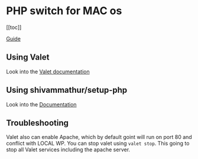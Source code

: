 # PHP switch for MAC os
[[toc]]

[Guide](https://stitcher.io/blog/php-8-upgrade-mac)

## Using Valet

Look into the [Valet documentation](https://laravel.com/docs/9.x/valet#php-versions)

## Using shivammathur/setup-php

Look into the [Documentation](https://github.com/shivammathur/setup-php)

## Troubleshooting

Valet also can enable Apache, which by default goint will run on port 80 and conflict with LOCAL WP. You can stop valet using `valet stop`. This going to stop all Valet services including the apache server.
